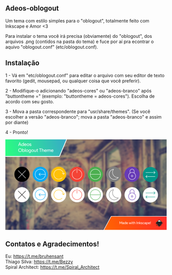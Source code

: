 
## Adeos-oblogout

Um tema com estilo simples para o "oblogout", totalmente feito com Inkscape e Amor &lt;3

Para instalar o tema você irá precisa (obviamente) do "oblogout", dos arquivos .png (contidos na pasta do tema) e fuce por aí pra econtrar o aquivo "oblogout.conf" (etc/oblogout.conf).

## Instalação

1 - Vá em "etc/oblogout.conf" para editar o arquivo com seu editor de texto favorito (gedit, mousepad, ou qualquer coisa que você preferir).

2 - Modifique-o adicionando "adeos-cores" ou "adeos-branco" após "buttontheme =" (exemplo: "buttontheme = adeos-cores"). Escolha de acordo com seu gosto.

3 - Mova a pasta correspondente para "usr/share/themes". (Se você escolher a versão "adeos-branco"; mova a pasta "adeos-branco" e assim por diante)

4 - Pronto!

![My image](https://github.com/bruhensant/Adeos-Oblogout/blob/master/Adeos%20v2%20-%20Cover.png)

## Contatos e Agradecimentos!

Eu: https://t.me/bruhensant    
Thiago Silva: https://t.me/Bezzy    
Spiral Architect: https://t.me/Spiral_Architect
